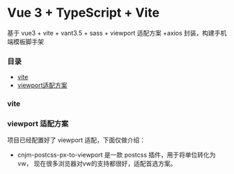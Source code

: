 # Vue 3 + TypeScript + Vite
  基于 vue3 + vite + vant3.5 + sass + viewport 适配方案 +axios 封装，构建手机端模板脚手架

### 目录
- [vite](###vite)
- [viewport适配方案](###viewport适配方案)


### vite

### viewport 适配方案
项目已经配置好了 viewport 适配，下面仅做介绍：
- cnjm-postcss-px-to-viewport 是一款 postcss 插件，用于将单位转化为 vw， 现在很多浏览器对vw的支持都很好，适配首选方案。
